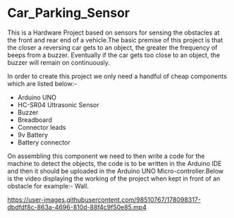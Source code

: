 # Car_Parking_Sensor
This is a Hardware Project based on sensors for sensing the obstacles at the front and rear end of a vehicle.The basic premise of this project is that the closer a reversing car gets to an object, the greater the frequency of beeps from a buzzer. Eventually if the car gets too close to an object, the buzzer will remain on continuously.

In order to create this project we only need a handful of cheap components which are listed below:-
- Arduino UNO
- HC-SR04 Ultrasonic Sensor
- Buzzer
- Breadboard
- Connector leads
- 9v Battery 
- Battery connector

On assembling this component we need to then write a code for the machine to detect the objects, the code is to be written in the Arduino IDE and then it should be uploaded in the Arduino UNO Micro-controller.Below is the video displaying the working of the project when kept in front of an obstacle for example:- Wall.


https://user-images.githubusercontent.com/98510767/178098317-dbdfdf8c-863a-4696-810d-88f4c9f50e85.mp4

